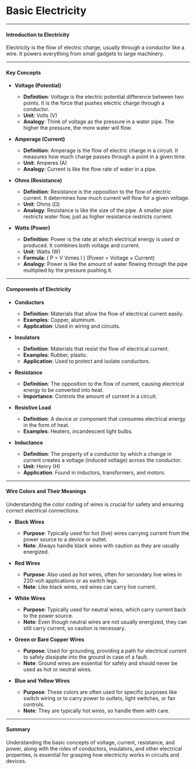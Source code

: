 # **Basic Electricity**

---

#### **Introduction to Electricity**
Electricity is the flow of electric charge, usually through a conductor like a wire. It powers everything from small gadgets to large machinery.

---

#### **Key Concepts**

- **Voltage (Potential)**
  - **Definition**: Voltage is the electric potential difference between two points. It is the force that pushes electric charge through a conductor.
  - **Unit**: Volts (V)
  - **Analogy**: Think of voltage as the pressure in a water pipe. The higher the pressure, the more water will flow.

- **Amperage (Current)**
  - **Definition**: Amperage is the flow of electric charge in a circuit. It measures how much charge passes through a point in a given time.
  - **Unit**: Amperes (A)
  - **Analogy**: Current is like the flow rate of water in a pipe.

- **Ohms (Resistance)**
  - **Definition**: Resistance is the opposition to the flow of electric current. It determines how much current will flow for a given voltage.
  - **Unit**: Ohms (Ω)
  - **Analogy**: Resistance is like the size of the pipe. A smaller pipe restricts water flow, just as higher resistance restricts current.

- **Watts (Power)**
  - **Definition**: Power is the rate at which electrical energy is used or produced. It combines both voltage and current.
  - **Unit**: Watts (W)
  - **Formula**: \( P = V \times I \) (Power = Voltage × Current)
  - **Analogy**: Power is like the amount of water flowing through the pipe multiplied by the pressure pushing it.

---

#### **Components of Electricity**

- **Conductors**
  - **Definition**: Materials that allow the flow of electrical current easily.
  - **Examples**: Copper, aluminum.
  - **Application**: Used in wiring and circuits.

- **Insulators**
  - **Definition**: Materials that resist the flow of electrical current.
  - **Examples**: Rubber, plastic.
  - **Application**: Used to protect and isolate conductors.

- **Resistance**
  - **Definition**: The opposition to the flow of current, causing electrical energy to be converted into heat.
  - **Importance**: Controls the amount of current in a circuit.

- **Resistive Load**
  - **Definition**: A device or component that consumes electrical energy in the form of heat.
  - **Examples**: Heaters, incandescent light bulbs.

- **Inductance**
  - **Definition**: The property of a conductor by which a change in current creates a voltage (induced voltage) across the conductor.
  - **Unit**: Henry (H)
  - **Application**: Found in inductors, transformers, and motors.

---

#### **Wire Colors and Their Meanings**

Understanding the color coding of wires is crucial for safety and ensuring correct electrical connections.

- **Black Wires**
  - **Purpose**: Typically used for hot (live) wires carrying current from the power source to a device or outlet.
  - **Note**: Always handle black wires with caution as they are usually energized.

- **Red Wires**
  - **Purpose**: Also used as hot wires, often for secondary live wires in 220-volt applications or as switch legs.
  - **Note**: Like black wires, red wires can carry live current.

- **White Wires**
  - **Purpose**: Typically used for neutral wires, which carry current back to the power source.
  - **Note**: Even though neutral wires are not usually energized, they can still carry current, so caution is necessary.

- **Green or Bare Copper Wires**
  - **Purpose**: Used for grounding, providing a path for electrical current to safely dissipate into the ground in case of a fault.
  - **Note**: Ground wires are essential for safety and should never be used as hot or neutral wires.

- **Blue and Yellow Wires**
  - **Purpose**: These colors are often used for specific purposes like switch wiring or to carry power to outlets, light switches, or fan controls.
  - **Note**: They are typically hot wires, so handle them with care.

---

#### **Summary**
Understanding the basic concepts of voltage, current, resistance, and power, along with the roles of conductors, insulators, and other electrical properties, is essential for grasping how electricity works in circuits and devices.
